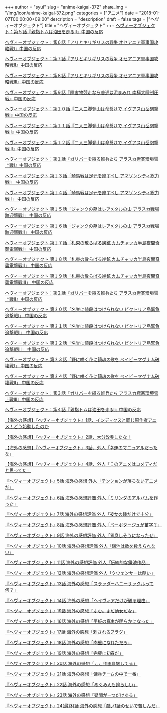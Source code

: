 +++
author = "syui"
slug = "anime-kaigai-372"
share_img = "/img/icon/anime-kaigai-372.png"
categories = ["アニメ"]
date = "2018-01-07T00:00:00+09:00"
description = "description"
draft = false
tags = ["ヘヴィーオブジェクト"]
title = "ヘヴィーオブジェクト"
+++
<a href="http://blog.livedoor.jp/tairikuno/archives/1041870.html" rel="nofollow" target="_blank" title="ヘヴィーオブジェクト：第５話『親指トムは油田を走るⅡ』中国の反応">ヘヴィーオブジェクト：第５話『親指トムは油田を走るⅡ』中国の反応</a>

<a href="http://blog.livedoor.jp/tairikuno/archives/1205746.html" rel="nofollow" target="_blank" title="ヘヴィーオブジェクト：第６話『アリとキリギリスの戦争 オセアニア軍事国攻略戦Ⅰ』中国の反応">ヘヴィーオブジェクト：第６話『アリとキリギリスの戦争 オセアニア軍事国攻略戦Ⅰ』中国の反応</a>

<a href="http://blog.livedoor.jp/tairikuno/archives/1405526.html" rel="nofollow" target="_blank" title="ヘヴィーオブジェクト：第７話『アリとキリギリスの戦争 オセアニア軍事国攻略戦Ⅱ』中国の反応">ヘヴィーオブジェクト：第７話『アリとキリギリスの戦争 オセアニア軍事国攻略戦Ⅱ』中国の反応</a>

<a href="http://blog.livedoor.jp/tairikuno/archives/1588762.html" rel="nofollow" target="_blank" title="ヘヴィーオブジェクト：第８話『アリとキリギリスの戦争 オセアニア軍事国攻略戦Ⅲ』中国の反応">ヘヴィーオブジェクト：第８話『アリとキリギリスの戦争 オセアニア軍事国攻略戦Ⅲ』中国の反応</a>

<a href="http://blog.livedoor.jp/tairikuno/archives/1781613.html" rel="nofollow" target="_blank" title="ヘヴィーオブジェクト：第９話『障害物競走なら普通は泥まみれ 南極大陸制圧戦』中国の反応">ヘヴィーオブジェクト：第９話『障害物競走なら普通は泥まみれ 南極大陸制圧戦』中国の反応</a>

<a href="http://blog.livedoor.jp/tairikuno/archives/2378729.html" rel="nofollow" target="_blank" title="ヘヴィーオブジェクト：第１０話『二人三脚登山は命懸けで イグアス山岳砲撃戦Ⅰ』中国の反応">ヘヴィーオブジェクト：第１０話『二人三脚登山は命懸けで イグアス山岳砲撃戦Ⅰ』中国の反応</a>

<a href="http://blog.livedoor.jp/tairikuno/archives/2401182.html" rel="nofollow" target="_blank" title="ヘヴィーオブジェクト：第１１話『二人三脚登山は命懸けで イグアス山岳砲撃戦Ⅱ』中国の反応">ヘヴィーオブジェクト：第１１話『二人三脚登山は命懸けで イグアス山岳砲撃戦Ⅱ』中国の反応</a>

<a href="http://blog.livedoor.jp/tairikuno/archives/2594711.html" rel="nofollow" target="_blank" title="ヘヴィーオブジェクト：第１２話『二人三脚登山は命懸けで イグアス山岳砲撃戦Ⅲ』中国の反応">ヘヴィーオブジェクト：第１２話『二人三脚登山は命懸けで イグアス山岳砲撃戦Ⅲ』中国の反応</a>

<a href="http://blog.livedoor.jp/tairikuno/archives/262659.html" rel="nofollow" target="_blank" title="ヘヴィーオブジェクト：第１話『ガリバーを縛る雑兵たち アラスカ極寒環境雪上戦Ⅰ』中国の反応">ヘヴィーオブジェクト：第１話『ガリバーを縛る雑兵たち アラスカ極寒環境雪上戦Ⅰ』中国の反応</a>

<a href="http://blog.livedoor.jp/tairikuno/archives/2926908.html" rel="nofollow" target="_blank" title=" ヘヴィーオブジェクト 第１３話「騎馬戦は足元を崩すべし アマゾンシティ総力戦Ⅰ」 中国の反応"> ヘヴィーオブジェクト 第１３話「騎馬戦は足元を崩すべし アマゾンシティ総力戦Ⅰ」 中国の反応</a>

<a href="http://blog.livedoor.jp/tairikuno/archives/3091312.html" rel="nofollow" target="_blank" title="ヘヴィーオブジェクト 第１４話「騎馬戦は足元を崩すべし アマゾンシティ総力戦Ⅱ」 中国の反応">ヘヴィーオブジェクト 第１４話「騎馬戦は足元を崩すべし アマゾンシティ総力戦Ⅱ」 中国の反応</a>

<a href="http://blog.livedoor.jp/tairikuno/archives/3279234.html" rel="nofollow" target="_blank" title="ヘヴィーオブジェクト 第１５話「ジャンクの墓はレアメタルの山 アラスカ戦場跡迎撃戦Ⅰ」 中国の反応">ヘヴィーオブジェクト 第１５話「ジャンクの墓はレアメタルの山 アラスカ戦場跡迎撃戦Ⅰ」 中国の反応</a>

<a href="http://blog.livedoor.jp/tairikuno/archives/3531155.html" rel="nofollow" target="_blank" title="ヘヴィーオブジェクト 第１６話「ジャンクの墓はレアメタルの山 アラスカ戦場跡迎撃戦Ⅱ」 中国の反応">ヘヴィーオブジェクト 第１６話「ジャンクの墓はレアメタルの山 アラスカ戦場跡迎撃戦Ⅱ」 中国の反応</a>

<a href="http://blog.livedoor.jp/tairikuno/archives/3612708.html" rel="nofollow" target="_blank" title=" ヘヴィーオブジェクト 第１７話「札束の散らばる炭鉱 カムチャッカ半島夜間奇襲電撃戦Ⅰ」 中国の反応"> ヘヴィーオブジェクト 第１７話「札束の散らばる炭鉱 カムチャッカ半島夜間奇襲電撃戦Ⅰ」 中国の反応</a>

<a href="http://blog.livedoor.jp/tairikuno/archives/3819606.html" rel="nofollow" target="_blank" title="ヘヴィーオブジェクト 第１８話「札束の散らばる炭鉱 カムチャッカ半島夜間奇襲電撃戦Ⅱ」 中国の反応">ヘヴィーオブジェクト 第１８話「札束の散らばる炭鉱 カムチャッカ半島夜間奇襲電撃戦Ⅱ」 中国の反応</a>

<a href="http://blog.livedoor.jp/tairikuno/archives/3962952.html" rel="nofollow" target="_blank" title="ヘヴィーオブジェクト 第１９話「札束の散らばる炭鉱 カムチャッカ半島夜間奇襲電撃戦Ⅲ」 中国の反応">ヘヴィーオブジェクト 第１９話「札束の散らばる炭鉱 カムチャッカ半島夜間奇襲電撃戦Ⅲ」 中国の反応</a>

<a href="http://blog.livedoor.jp/tairikuno/archives/400886.html" rel="nofollow" target="_blank" title="ヘヴィーオブジェクト：第２話『ガリバーを縛る雑兵たち アラスカ極寒環境雪上戦Ⅱ』中国の反応">ヘヴィーオブジェクト：第２話『ガリバーを縛る雑兵たち アラスカ極寒環境雪上戦Ⅱ』中国の反応</a>

<a href="http://blog.livedoor.jp/tairikuno/archives/4145096.html" rel="nofollow" target="_blank" title="ヘヴィーオブジェクト 第２０話「名誉に値段はつけられない ビクトリア島緊急追撃戦Ⅰ」 中国の反応">ヘヴィーオブジェクト 第２０話「名誉に値段はつけられない ビクトリア島緊急追撃戦Ⅰ」 中国の反応</a>

<a href="http://blog.livedoor.jp/tairikuno/archives/4326510.html" rel="nofollow" target="_blank" title="ヘヴィーオブジェクト 第２１話「名誉に値段はつけられない ビクトリア島緊急追撃戦Ⅱ」 中国の反応">ヘヴィーオブジェクト 第２１話「名誉に値段はつけられない ビクトリア島緊急追撃戦Ⅱ」 中国の反応</a>

<a href="http://blog.livedoor.jp/tairikuno/archives/4562916.html" rel="nofollow" target="_blank" title=" ヘヴィーオブジェクト 第２２話「名誉に値段はつけられない ビクトリア島緊急追撃戦Ⅲ」 中国の反応"> ヘヴィーオブジェクト 第２２話「名誉に値段はつけられない ビクトリア島緊急追撃戦Ⅲ」 中国の反応</a>

<a href="http://blog.livedoor.jp/tairikuno/archives/4754474.html" rel="nofollow" target="_blank" title=" ヘヴィーオブジェクト 第２３話「野に咲く花に鎮魂の歌を ベイビーマグナム破壊戦Ⅰ」 中国の反応"> ヘヴィーオブジェクト 第２３話「野に咲く花に鎮魂の歌を ベイビーマグナム破壊戦Ⅰ」 中国の反応</a>

<a href="http://blog.livedoor.jp/tairikuno/archives/4930997.html" rel="nofollow" target="_blank" title="ヘヴィーオブジェクト 第２４話「野に咲く花に鎮魂の歌を ベイビーマグナム破壊戦Ⅱ」 中国の反応">ヘヴィーオブジェクト 第２４話「野に咲く花に鎮魂の歌を ベイビーマグナム破壊戦Ⅱ」 中国の反応</a>

<a href="http://blog.livedoor.jp/tairikuno/archives/584595.html" rel="nofollow" target="_blank" title="ヘヴィーオブジェクト：第３話『ガリバーを縛る雑兵たち アラスカ極寒環境雪上戦Ⅲ』中国の反応">ヘヴィーオブジェクト：第３話『ガリバーを縛る雑兵たち アラスカ極寒環境雪上戦Ⅲ』中国の反応</a>

<a href="http://blog.livedoor.jp/tairikuno/archives/798795.html" rel="nofollow" target="_blank" title="ヘヴィーオブジェクト：第４話『親指トムは油田を走るⅠ』中国の反応">ヘヴィーオブジェクト：第４話『親指トムは油田を走るⅠ』中国の反応</a>

<a href="http://soresore.net/archives/1041751531.html" rel="nofollow" target="_blank" title="【海外の感想】『ヘヴィーオブジェクト』1話、インデックスと同じ原作者アニメ！どう始動したのか">【海外の感想】『ヘヴィーオブジェクト』1話、インデックスと同じ原作者アニメ！どう始動したのか</a>

<a href="http://soresore.net/archives/1042312437.html" rel="nofollow" target="_blank" title="【海外の感想】『ヘヴィーオブジェクト』2話、大分改善したな！">【海外の感想】『ヘヴィーオブジェクト』2話、大分改善したな！</a>

<a href="http://soresore.net/archives/1042905849.html" rel="nofollow" target="_blank" title="【海外の感想】『ヘヴィーオブジェクト』3話、外人「幸運のマニュアルだったな」">【海外の感想】『ヘヴィーオブジェクト』3話、外人「幸運のマニュアルだったな」</a>

<a href="http://soresore.net/archives/1043424748.html" rel="nofollow" target="_blank" title=" 【海外の感想】『ヘヴィーオブジェクト』4話、外人「このアニメはコメディだと思ってた」"> 【海外の感想】『ヘヴィーオブジェクト』4話、外人「このアニメはコメディだと思ってた」</a>

<a href="http://soresore.net/archives/1043959141.html" rel="nofollow" target="_blank" title="『ヘヴィーオブジェクト』5話 海外の感想 外人「テンションが落ちないアニメだ」">『ヘヴィーオブジェクト』5話 海外の感想 外人「テンションが落ちないアニメだ」</a>

<a href="http://soresore.net/archives/1044534606.html" rel="nofollow" target="_blank" title="『ヘヴィーオブジェクト』6話 海外の感想評価 外人「ミリンダのアルバムを作った」">『ヘヴィーオブジェクト』6話 海外の感想評価 外人「ミリンダのアルバムを作った」</a>

<a href="http://soresore.net/archives/1045064132.html" rel="nofollow" target="_blank" title="『ヘヴィーオブジェクト』7話 海外の感想評価 外人「彼女の踵だけで十分」">『ヘヴィーオブジェクト』7話 海外の感想評価 外人「彼女の踵だけで十分」</a>

<a href="http://soresore.net/archives/1045669484.html" rel="nofollow" target="_blank" title="『ヘヴィーオブジェクト』8話 海外の感想評価 外人「バーボタージュが苗字？」">『ヘヴィーオブジェクト』8話 海外の感想評価 外人「バーボタージュが苗字？」</a>

<a href="http://soresore.net/archives/1046261154.html" rel="nofollow" target="_blank" title="『ヘヴィーオブジェクト』9話 海外の感想評価 外人「窒息しそうになったぜ」">『ヘヴィーオブジェクト』9話 海外の感想評価 外人「窒息しそうになったぜ」</a>

<a href="http://soresore.net/archives/1047337990.html" rel="nofollow" target="_blank" title=" 『ヘヴィーオブジェクト』10話 海外の感想評価 外人「鎌池は数を数えられない」"> 『ヘヴィーオブジェクト』10話 海外の感想評価 外人「鎌池は数を数えられない」</a>

<a href="http://soresore.net/archives/1047946962.html" rel="nofollow" target="_blank" title="『ヘヴィーオブジェクト』11話 海外の感想評価 外人「伝統的な鎌池作品」">『ヘヴィーオブジェクト』11話 海外の感想評価 外人「伝統的な鎌池作品」</a>

<a href="http://soresore.net/archives/1048579447.html" rel="nofollow" target="_blank" title="『ヘヴィーオブジェクト』12話 海外の感想評価 外人「クウェンサーは酷い」">『ヘヴィーオブジェクト』12話 海外の感想評価 外人「クウェンサーは酷い」</a>

<a href="http://soresore.net/archives/1049604520.html" rel="nofollow" target="_blank" title=" 『ヘヴィーオブジェクト』13話 海外の感想「スラッダーハニーサックルって何？」"> 『ヘヴィーオブジェクト』13話 海外の感想「スラッダーハニーサックルって何？」</a>

<a href="http://soresore.net/archives/1050081897.html" rel="nofollow" target="_blank" title="『ヘヴィーオブジェクト』14話 海外の感想「ヘイヴィアだけが観る理由」">『ヘヴィーオブジェクト』14話 海外の感想「ヘイヴィアだけが観る理由」</a>

<a href="http://soresore.net/archives/1050693534.html" rel="nofollow" target="_blank" title="『ヘヴィーオブジェクト』15話 海外の感想「ふむ。まだ幼女だな」">『ヘヴィーオブジェクト』15話 海外の感想「ふむ。まだ幼女だな」</a>

<a href="http://soresore.net/archives/1051329464.html" rel="nofollow" target="_blank" title="『ヘヴィーオブジェクト』16話 海外の感想「平板の真実が明らかになった」">『ヘヴィーオブジェクト』16話 海外の感想「平板の真実が明らかになった」</a>

<a href="http://soresore.net/archives/1051505763.html" rel="nofollow" target="_blank" title="『ヘヴィーオブジェクト』17話 海外の感想「刺されるフラグ」">『ヘヴィーオブジェクト』17話 海外の感想「刺されるフラグ」</a>

<a href="http://soresore.net/archives/1052082417.html" rel="nofollow" target="_blank" title="『ヘヴィーオブジェクト』18話 海外の感想「肉壁になれただろ」">『ヘヴィーオブジェクト』18話 海外の感想「肉壁になれただろ」</a>

<a href="http://soresore.net/archives/1052739180.html" rel="nofollow" target="_blank" title="『ヘヴィーオブジェクト』19話 海外の感想「完璧に初春だ」">『ヘヴィーオブジェクト』19話 海外の感想「完璧に初春だ」</a>

<a href="http://soresore.net/archives/1053369896.html" rel="nofollow" target="_blank" title="『ヘヴィーオブジェクト』20話 海外の感想「ここ作画崩壊してる」">『ヘヴィーオブジェクト』20話 海外の感想「ここ作画崩壊してる」</a>

<a href="http://soresore.net/archives/1053456348.html" rel="nofollow" target="_blank" title="『ヘヴィーオブジェクト』21話 海外の感想「傭兵チームの中で一番」">『ヘヴィーオブジェクト』21話 海外の感想「傭兵チームの中で一番」</a>

<a href="http://soresore.net/archives/1053910039.html" rel="nofollow" target="_blank" title=" 『ヘヴィーオブジェクト』22話 海外の感想「めぐみんも誇らしい」"> 『ヘヴィーオブジェクト』22話 海外の感想「めぐみんも誇らしい」</a>

<a href="http://soresore.net/archives/1054346574.html" rel="nofollow" target="_blank" title=" 『ヘヴィーオブジェクト』23話 海外の感想「疑問が一つだけある」"> 『ヘヴィーオブジェクト』23話 海外の感想「疑問が一つだけある」</a>

<a href="http://soresore.net/archives/1054711847.html" rel="nofollow" target="_blank" title="『ヘヴィーオブジェクト』24(最終)話 海外の感想「酷い1話のせいで苦しんだ」">『ヘヴィーオブジェクト』24(最終)話 海外の感想「酷い1話のせいで苦しんだ」</a>
